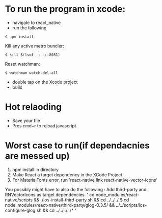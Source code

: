 # To run the program in xcode: 

* navigate to react_native
* run the following

```
$ npm install 
```
Kill any active metro bundler:
```
$ kill $(lsof -t -i:8081)
```
Reset watchman:
```
$ watchman watch-del-all
```
* double tap on the Xcode project
* build

# Hot relaoding
* Save your file
* Pres cmd+r to reload javascript

# Worst case to run(if dependacnies are messed up)
1. npm install in directory
2. Make React a target dependency in the XCode Project. 
3. For MaterialFonts error, run 'react-native link react-native-vector-icons'


You possibly might have to also do the following : 
Add third-party and RNVectorIcons as target dependencies.
'
cd node_modules/react-native/scripts && ./ios-install-third-party.sh && cd ../../../
$ cd node_modules/react-native/third-party/glog-0.3.5/ && ../../scripts/ios-configure-glog.sh 
&& cd ../../../../*
'

